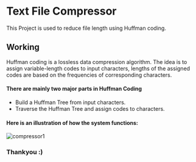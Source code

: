 # **Text File Compressor**

This Project is used to reduce file length using Huffman coding.

## **Working**

Huffman coding is a lossless data compression algorithm. The idea is to assign variable-length codes to input characters, lengths of the assigned codes are based on the frequencies of corresponding characters. 

#### There are mainly two major parts in Huffman Coding

- Build a Huffman Tree from input characters.
- Traverse the Huffman Tree and assign codes to characters.

#### Here is an illustration of how the system functions:

![compressor1](https://github.com/SatyamGoyal42/Text-File-Compressor/assets/134623961/02e82e0c-7592-45ef-a794-128a5ee04754)

### **Thankyou :)**


